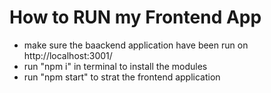 # How to RUN my Frontend App

- make sure the baackend application have been run on http://localhost:3001/
- run "npm i" in terminal to install the modules
- run "npm start" to strat the frontend application

